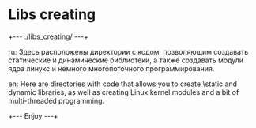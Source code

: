 # Libs creating

+--- ./libs_creating/ ---+

ru: Здесь расположены директории с кодом, позволяющим создавать статические и
динамические библиотеки, а также создавать модули ядра линукс и немного многопоточного программирования.
  
en: Here are directories with code that allows you to create \static and
dynamic libraries, as well as creating Linux kernel modules and a bit of multi-threaded programming.
  
+--- Enjoy ---+
